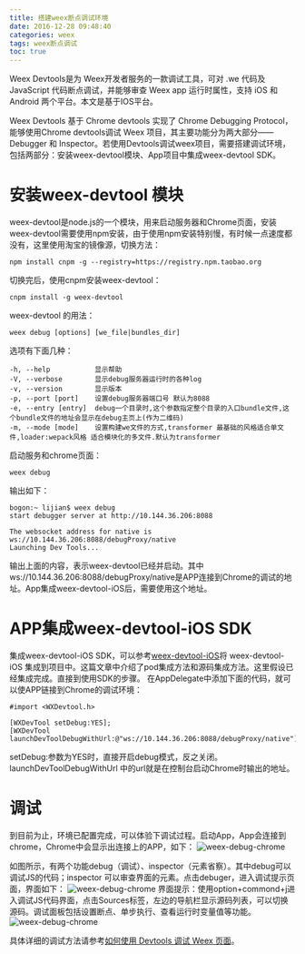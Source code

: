 ```yaml
---
title: 搭建weex断点调试环境 
date: 2016-12-28 09:48:40
categories: weex
tags: weex断点调试
toc: true
---
```

Weex Devtools是为 Weex开发者服务的一款调试工具，可对 .we 代码及 JavaScript 代码断点调试，并能够审查 Weex app 运行时属性，支持 iOS 和 Android 两个平台。本文是基于IOS平台。

<!--more-->
Weex Devtools 基于 Chrome devtools 实现了 Chrome Debugging Protocol，能够使用Chrome devtools调试 Weex 项目，其主要功能分为两大部分—— Debugger 和 Inspector。若使用Devtools调试weex项目，需要搭建调试环境，包括两部分：安装weex-devtool模块、App项目中集成weex-devtool SDK。
# 安装weex-devtool 模块
weex-devtool是node.js的一个模块，用来启动服务器和Chrome页面，安装weex-devtool需要使用npm安装，由于使用npm安装特别慢，有时候一点速度都没有，这里使用淘宝的镜像源，切换方法：

	npm install cnpm -g --registry=https://registry.npm.taobao.org
切换完后，使用cnpm安装weex-devtool：

	cnpm install -g weex-devtool

weex-devtool 的用法：

	weex debug [options] [we_file|bundles_dir]
选项有下面几种：

	-h, --help           显示帮助
	-V, --verbose        显示debug服务器运行时的各种log
	-v, --version        显示版本
	-p, --port [port]    设置debug服务器端口号 默认为8088
	-e, --entry [entry]  debug一个目录时,这个参数指定整个目录的入口bundle文件,这个bundle文件的地址会显示在debug主页上(作为二维码)
	-m, --mode [mode]    设置构建we文件的方式,transformer 最基础的风格适合单文件,loader:wepack风格 适合模块化的多文件.默认为transformer
启动服务和chrome页面：

	weex debug  
	
输出如下：

	bogon:~ lijian$ weex debug
	start debugger server at http://10.144.36.206:8088
	
	The websocket address for native is ws://10.144.36.206:8088/debugProxy/native
	Launching Dev Tools...

输出上面的内容，表示weex-devtool已经并启动。其中ws://10.144.36.206:8088/debugProxy/native是APP连接到Chrome的调试的地址。App集成weex-devtool-iOS后，需要使用这个地址。
# APP集成weex-devtool-iOS SDK

集成weex-devtool-iOS SDK，可以参考[weex-devtool-iOS](https://github.com/weexteam/weex-devtool-iOS/blob/master/README-zh.md)将 weex-devtool-iOS 集成到项目中。这篇文章中介绍了pod集成方法和源码集成方法。这里假设已经集成完成。直接到使用SDK的步骤。
在AppDelegate中添加下面的代码，就可以使APP链接到Chrome的调试环境：

	#import <WXDevtool.h>
	
	[WXDevTool setDebug:YES];
	[WXDevTool launchDevToolDebugWithUrl:@"ws://10.144.36.206:8088/debugProxy/native"];
setDebug:参数为YES时，直接开启debug模式，反之关闭。launchDevToolDebugWithUrl 中的url就是在控制台启动Chrome时输出的地址。

# 调试

到目前为止，环境已配置完成，可以体验下调试过程。启动App，App会连接到chrome，Chrome中会显示出连接上的APP，如下：
![weex-debug-chrome](http://of685p9vy.bkt.clouddn.com/weex-debug-chrome.png)

如图所示，有两个功能debug（调试）、inspector（元素省察）。其中debug可以调试JS的代码；inspector 可以审查界面的元素。点击debuger，进入调试提示页面，界面如下：
![weex-debug-chrome](http://of685p9vy.bkt.clouddn.com/weex-debug-chrome1.png)
界面提示：使用option+commond+j进入调试JS代码界面，点击Sources标签，左边的导航栏显示源码列表，可以切换源码。调试面板包括设置断点、单步执行、查看运行时变量值等功能。
![weex-debug-chrome](http://of685p9vy.bkt.clouddn.com/weex-debug-chrome2.png)

具体详细的调试方法请参考[如何使用 Devtools 调试 Weex 页面](http://weex-project.io/cn/doc/how-to/debug-with-devtools.html)。
